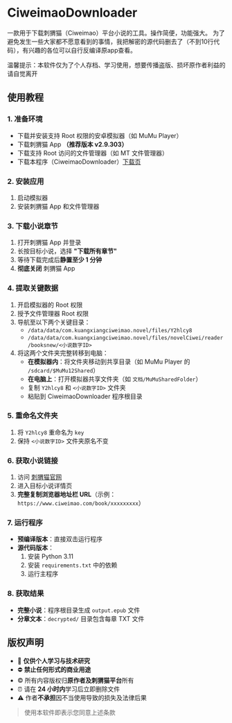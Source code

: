 # CiweimaoDownloader

一款用于下载刺猬猫（Ciweimao）平台小说的工具。操作简便，功能强大。
为了避免发生一些大家都不愿意看到的事情，我把解密的源代码删去了（不到10行代码），有兴趣的各位可以自行反编译原app查看。

温馨提示：本软件仅为了个人存档、学习使用，想要传播盗版、损坏原作者利益的请自觉离开

## 使用教程

### 1. 准备环境
* 下载并安装支持 Root 权限的安卓模拟器（如 MuMu Player）
* 下载刺猬猫 App **（推荐版本 v2.9.303）**
* 下载支持 Root 访问的文件管理器（如 MT 文件管理器）
* 下载本程序（CiweimaoDownloader）[下载页](https://github.com/Zn90107UlKa/CiweimaoDownloader/releases/tag/v2.9.303)

### 2. 安装应用
1. 启动模拟器
2. 安装刺猬猫 App 和文件管理器

### 3. 下载小说章节
1. 打开刺猬猫 App 并登录
2. 长按目标小说，选择 **"下载所有章节"**
3. 等待下载完成后**静置至少 1 分钟**
4. **彻底关闭** 刺猬猫 App

### 4. 提取关键数据
1. 开启模拟器的 Root 权限
2. 授予文件管理器 Root 权限
3. 导航至以下两个关键目录：
   - `/data/data/com.kuangxiangciweimao.novel/files/Y2hlcy8`
   - `/data/data/com.kuangxiangciweimao.novel/files/novelCiwei/reader/booksnew/<小说数字ID>`
4. 将这两个文件夹完整转移到电脑：
   - **在模拟器内**：将文件夹移动到共享目录（如 MuMu Player 的 `/sdcard/$MuMu12Shared`）
   - **在电脑上**：打开模拟器共享文件夹（如 `文档/MuMuSharedFolder`）
   - 复制 `Y2hlcy8` 和 `<小说数字ID>` 文件夹
   - 粘贴到 CiweimaoDownloader 程序根目录

### 5. 重命名文件夹
1. 将 `Y2hlcy8` 重命名为 `key`
2. 保持 `<小说数字ID>` 文件夹原名不变

### 6. 获取小说链接
1. 访问 [刺猬猫官网](https://www.ciweimao.com)
2. 进入目标小说详情页
3. **完整复制浏览器地址栏 URL**（示例：`https://www.ciweimao.com/book/xxxxxxxxx`）

### 7. 运行程序
* **预编译版本**：直接双击运行程序
* **源代码版本**：
  1. 安装 Python 3.11
  2. 安装 `requirements.txt` 中的依赖
  3. 运行主程序

### 8. 获取结果
* **完整小说**：程序根目录生成 `output.epub` 文件
* **分章文本**：`decrypted/` 目录包含每章 TXT 文件

## 版权声明

* 📖 **仅供个人学习与技术研究**  
* ⛔ **禁止任何形式的商业用途**  
* ©️ 所有内容版权归**原作者及刺猬猫平台**所有  
* ⏰ 请在 **24 小时内**学习后立即删除文件  
* ⚠️ 作者**不承担**因不当使用导致的损失及法律后果  

> 使用本软件即表示您同意上述条款
